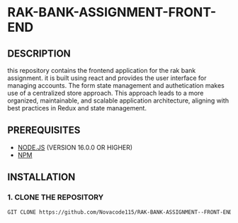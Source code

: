 # RAK-BANK-ASSIGNMENT-FRONT-END

## DESCRIPTION

this repository contains the frontend application for the rak bank assignment. it is built using react and provides the user interface for managing accounts. The form state management and authetication makes use of a centralized store approach. This approach leads to a more organized, maintainable, and scalable application architecture, aligning with best practices in Redux and state management.

## PREREQUISITES

- [NODE.JS](https://nodejs.org/) (VERSION 16.0.0 OR HIGHER)
- [NPM](https://www.npmjs.com/)

## INSTALLATION

### 1. CLONE THE REPOSITORY

```bash
GIT CLONE https://github.com/Novacode115/RAK-BANK-ASSIGNMENT--FRONT-END.git
